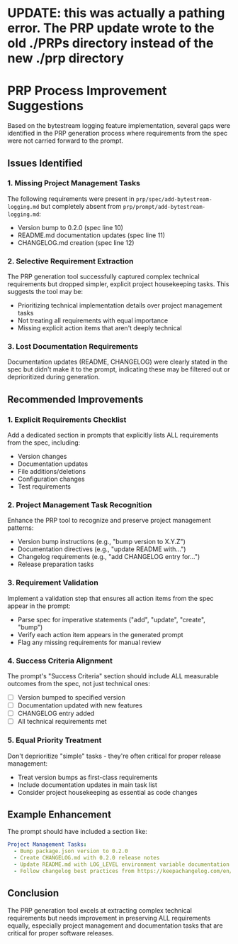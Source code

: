 # UPDATE: this was actually a pathing error. The PRP update wrote to the old ./PRPs directory instead of the new ./prp directory

# PRP Process Improvement Suggestions

Based on the bytestream logging feature implementation, several gaps were identified in the PRP generation process where requirements from the spec were not carried forward to the prompt.

## Issues Identified

### 1. Missing Project Management Tasks
The following requirements were present in `prp/spec/add-bytestream-logging.md` but completely absent from `prp/prompt/add-bytestream-logging.md`:
- Version bump to 0.2.0 (spec line 10)
- README.md documentation updates (spec line 11)
- CHANGELOG.md creation (spec line 12)

### 2. Selective Requirement Extraction
The PRP generation tool successfully captured complex technical requirements but dropped simpler, explicit project housekeeping tasks. This suggests the tool may be:
- Prioritizing technical implementation details over project management tasks
- Not treating all requirements with equal importance
- Missing explicit action items that aren't deeply technical

### 3. Lost Documentation Requirements
Documentation updates (README, CHANGELOG) were clearly stated in the spec but didn't make it to the prompt, indicating these may be filtered out or deprioritized during generation.

## Recommended Improvements

### 1. Explicit Requirements Checklist
Add a dedicated section in prompts that explicitly lists ALL requirements from the spec, including:
- Version changes
- Documentation updates
- File additions/deletions
- Configuration changes
- Test requirements

### 2. Project Management Task Recognition
Enhance the PRP tool to recognize and preserve project management patterns:
- Version bump instructions (e.g., "bump version to X.Y.Z")
- Documentation directives (e.g., "update README with...")
- Changelog requirements (e.g., "add CHANGELOG entry for...")
- Release preparation tasks

### 3. Requirement Validation
Implement a validation step that ensures all action items from the spec appear in the prompt:
- Parse spec for imperative statements ("add", "update", "create", "bump")
- Verify each action item appears in the generated prompt
- Flag any missing requirements for manual review

### 4. Success Criteria Alignment
The prompt's "Success Criteria" section should include ALL measurable outcomes from the spec, not just technical ones:
- [ ] Version bumped to specified version
- [ ] Documentation updated with new features
- [ ] CHANGELOG entry added
- [ ] All technical requirements met

### 5. Equal Priority Treatment
Don't deprioritize "simple" tasks - they're often critical for proper release management:
- Treat version bumps as first-class requirements
- Include documentation updates in main task list
- Consider project housekeeping as essential as code changes

## Example Enhancement

The prompt should have included a section like:
```yaml
Project Management Tasks:
  - Bump package.json version to 0.2.0
  - Create CHANGELOG.md with 0.2.0 release notes
  - Update README.md with LOG_LEVEL environment variable documentation
  - Follow changelog best practices from https://keepachangelog.com/en/1.1.0/
```

## Conclusion

The PRP generation tool excels at extracting complex technical requirements but needs improvement in preserving ALL requirements equally, especially project management and documentation tasks that are critical for proper software releases.